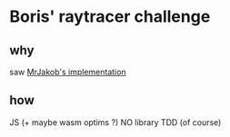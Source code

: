 # Boris' raytracer challenge
## why
saw [MrJakob's implementation](https://www.youtube.com/channel/UC-2w7N7aCqs_QclGUtXkSqg)
## how
JS (+ maybe wasm optims ?)
NO library
TDD (of course)

